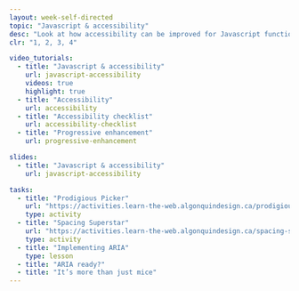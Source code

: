```yaml
---
layout: week-self-directed
topic: "Javascript & accessibility"
desc: "Look at how accessibility can be improved for Javascript functionality using ARIA."
clr: "1, 2, 3, 4"

video_tutorials:
  - title: "Javascript & accessibility"
    url: javascript-accessibility
    videos: true
    highlight: true
  - title: "Accessibility"
    url: accessibility
  - title: "Accessibility checklist"
    url: accessibility-checklist
  - title: "Progressive enhancement"
    url: progressive-enhancement

slides:
  - title: "Javascript & accessibility"
    url: javascript-accessibility

tasks:
  - title: "Prodigious Picker"
    url: "https://activities.learn-the-web.algonquindesign.ca/prodigious-picker/"
    type: activity
  - title: "Spacing Superstar"
    url: "https://activities.learn-the-web.algonquindesign.ca/spacing-superstar/"
    type: activity
  - title: "Implementing ARIA"
    type: lesson
  - title: "ARIA ready?"
  - title: "It’s more than just mice"
---
```

